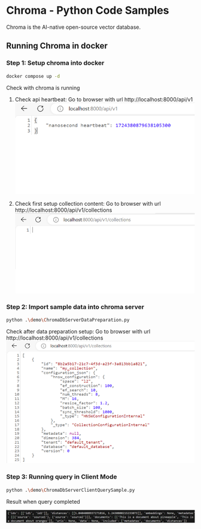 # Chroma - Python Code Samples
Chroma is the AI-native open-source vector database.


## Running Chroma in docker

### Step 1: Setup chroma into docker
```bash
docker compose up -d
```

Check with chroma is running

1. Check api heartbeat: Go to browser with url http://localhost:8000/api/v1
![Heartbeat](https://github.com/stefchui/ChromaSample/blob/main/images/heartbeat%20check.png?raw=true)

2. Check first setup collection content: Go to browser with url http://localhost:8000/api/v1/collections
![Collections](https://github.com/stefchui/ChromaSample/blob/main/images/first%20setup%20check.png?raw=true)


### Step 2: Import sample data into chroma server
```bash
python .\demo\ChromaDbServerDataPreparation.py
```
Check after data preparation setup: Go to browser with url http://localhost:8000/api/v1/collections
![NewDataCollections](https://github.com/stefchui/ChromaSample/blob/main/images/data%20insertion%20check.png?raw=true)

### Step 3: Running query in Client Mode
```bash
python .\demo\ChromaDbServerClientQuerySample.py
```

Result when query completed

![Result](https://github.com/stefchui/ChromaSample/blob/main/images/final%20result.png?raw=true)

